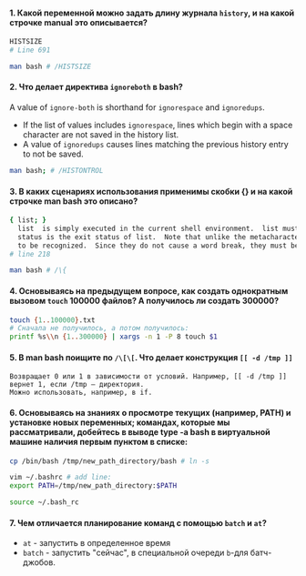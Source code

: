 #### 1. Какой переменной можно задать длину журнала `history`, и на какой строчке manual это описывается?
```bash
HISTSIZE
# Line 691
```
```bash
man bash # /HISTSIZE
```

#### 2. Что делает директива `ignoreboth` в bash?
A value of `ignore-both` is shorthand for `ignorespace` and `ignoredups`.
- If the list of values includes `ignorespace`, lines which begin with a space character are not saved in the history list.  
- A value of `ignoredups` causes lines matching the previous history entry to not be saved.
```bash
man bash; # /HISTONTROL
```

#### 3. В каких сценариях использования применимы скобки {} и на какой строчке man bash это описано?
```bash
{ list; }
  list  is simply executed in the current shell environment.  list must be terminated with a newline or semicolon.  This is known as a group command.  The return
  status is the exit status of list.  Note that unlike the metacharacters ( and ), { and } are reserved words and must occur where a reserved word  is  permitted
  to be recognized.  Since they do not cause a word break, they must be separated from list by whitespace or another shell metacharacter.
# line 218
```
```bash
man bash # /\{
```

#### 4. Основываясь на предыдущем вопросе, как создать однократным вызовом `touch` 100000 файлов? А получилось ли создать 300000?
```bash
touch {1..100000}.txt
# Сначала не получилось, а потом получилось:
printf %s\\n {1..300000} | xargs -n 1 -P 8 touch $1
```

#### 5. В man bash поищите по `/\[\[`. Что делает конструкция `[[ -d /tmp ]]`
```
Возвращает 0 или 1 в зависимости от условий. Например, [[ -d /tmp ]] вернет 1, если /tmp – директория.
Можно использовать, например, в if.
```

#### 6. Основываясь на знаниях о просмотре текущих (например, PATH) и установке новых переменных; командах, которые мы рассматривали, добейтесь в выводе type -a bash в виртуальной машине наличия первым пунктом в списке:
```bash
cp /bin/bash /tmp/new_path_directory/bash # ln -s

vim ~/.bashrc # add line:
export PATH=/tmp/new_path_directory:$PATH

source ~/.bash_rc
```

#### 7. Чем отличается планирование команд с помощью `batch` и `at`?
- `at` - запустить в определенное время
- `batch` - запустить "сейчас", в специальной очереди `b`-для батч-джобов.